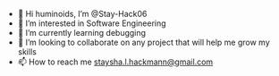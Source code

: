 - 👋 Hi huminoids, I’m @Stay-Hack06
- 👀 I’m interested in Software Engineering
- 🌱 I’m currently learning debugging
- 💞️ I’m looking to collaborate on any project that will help me grow my skills
- 📫 How to reach me staysha.l.hackmann@gmail.com

<!---
Stay-Hack06/Stay-Hack06 is a ✨ special ✨ repository because its `README.md` (this file) appears on your GitHub profile.
You can click the Preview link to take a look at your changes.
--->
